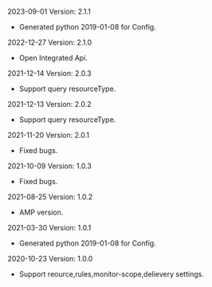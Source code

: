 2023-09-01 Version: 2.1.1
- Generated python 2019-01-08 for Config.

2022-12-27 Version: 2.1.0
- Open Integrated Api.

2021-12-14 Version: 2.0.3
- Support query resourceType.

2021-12-13 Version: 2.0.2
- Support query resourceType.

2021-11-20 Version: 2.0.1
- Fixed bugs.

2021-10-09 Version: 1.0.3
- Fixed bugs.

2021-08-25 Version: 1.0.2
- AMP version.

2021-03-30 Version: 1.0.1
- Generated python 2019-01-08 for Config.

2020-10-23 Version: 1.0.0
- Support reource,rules,monitor-scope,delievery settings.

